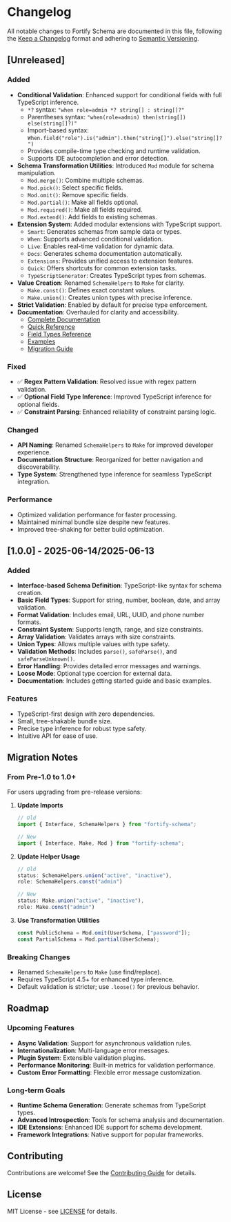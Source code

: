 # Changelog

All notable changes to Fortify Schema are documented in this file, following the [Keep a Changelog](https://keepachangelog.com/en/1.0.0/) format and adhering to [Semantic Versioning](https://semver.org/spec/v2.0.0.html).

## [Unreleased]

### Added

- **Conditional Validation**: Enhanced support for conditional fields with full TypeScript inference.
  - `*?` syntax: `"when role=admin *? string[] : string[]?"`
  - Parentheses syntax: `"when(role=admin) then(string[]) else(string[]?)"`
  - Import-based syntax: `When.field("role").is("admin").then("string[]").else("string[]?")`
  - Provides compile-time type checking and runtime validation.
  - Supports IDE autocompletion and error detection.
- **Schema Transformation Utilities**: Introduced `Mod` module for schema manipulation.
  - `Mod.merge()`: Combine multiple schemas.
  - `Mod.pick()`: Select specific fields.
  - `Mod.omit()`: Remove specific fields.
  - `Mod.partial()`: Make all fields optional.
  - `Mod.required()`: Make all fields required.
  - `Mod.extend()`: Add fields to existing schemas.
- **Extension System**: Added modular extensions with TypeScript support.
  - `Smart`: Generates schemas from sample data or types.
  - `When`: Supports advanced conditional validation.
  - `Live`: Enables real-time validation for dynamic data.
  - `Docs`: Generates schema documentation automatically.
  - `Extensions`: Provides unified access to extension features.
  - `Quick`: Offers shortcuts for common extension tasks.
  - `TypeScriptGenerator`: Creates TypeScript types from schemas.
- **Value Creation**: Renamed `SchemaHelpers` to `Make` for clarity.
  - `Make.const()`: Defines exact constant values.
  - `Make.union()`: Creates union types with precise inference.
- **Strict Validation**: Enabled by default for precise type enforcement.
- **Documentation**: Overhauled for clarity and accessibility.
  - [Complete Documentation](./docs/README.md)
  - [Quick Reference](./docs/QUICK-REFERENCE.md)
  - [Field Types Reference](./docs/FIELD-TYPES.md)
  - [Examples](./docs/EXAMPLES.md)
  - [Migration Guide](./docs/MIGRATION.md)

### Fixed

- ✅ **Regex Pattern Validation**: Resolved issue with regex pattern validation.
- ✅ **Optional Field Type Inference**: Improved TypeScript inference for optional fields.
- ✅ **Constraint Parsing**: Enhanced reliability of constraint parsing logic.

### Changed

- **API Naming**: Renamed `SchemaHelpers` to `Make` for improved developer experience.
- **Documentation Structure**: Reorganized for better navigation and discoverability.
- **Type System**: Strengthened type inference for seamless TypeScript integration.

### Performance

- Optimized validation performance for faster processing.
- Maintained minimal bundle size despite new features.
- Improved tree-shaking for better build optimization.

## [1.0.0] - 2025-06-14/2025-06-13

### Added

- **Interface-based Schema Definition**: TypeScript-like syntax for schema creation.
- **Basic Field Types**: Support for string, number, boolean, date, and array validation.
- **Format Validation**: Includes email, URL, UUID, and phone number formats.
- **Constraint System**: Supports length, range, and size constraints.
- **Array Validation**: Validates arrays with size constraints.
- **Union Types**: Allows multiple values with type safety.
- **Validation Methods**: Includes `parse()`, `safeParse()`, and `safeParseUnknown()`.
- **Error Handling**: Provides detailed error messages and warnings.
- **Loose Mode**: Optional type coercion for external data.
- **Documentation**: Includes getting started guide and basic examples.

### Features

- TypeScript-first design with zero dependencies.
- Small, tree-shakable bundle size.
- Precise type inference for robust type safety.
- Intuitive API for ease of use.

## Migration Notes

### From Pre-1.0 to 1.0+

For users upgrading from pre-release versions:

1. **Update Imports**

   ```typescript
   // Old
   import { Interface, SchemaHelpers } from "fortify-schema";

   // New
   import { Interface, Make, Mod } from "fortify-schema";
   ```

2. **Update Helper Usage**

   ```typescript
   // Old
   status: SchemaHelpers.union("active", "inactive"),
   role: SchemaHelpers.const("admin")

   // New
   status: Make.union("active", "inactive"),
   role: Make.const("admin")
   ```

3. **Use Transformation Utilities**
   ```typescript
   const PublicSchema = Mod.omit(UserSchema, ["password"]);
   const PartialSchema = Mod.partial(UserSchema);
   ```

### Breaking Changes

- Renamed `SchemaHelpers` to `Make` (use find/replace).
- Requires TypeScript 4.5+ for enhanced type inference.
- Default validation is stricter; use `.loose()` for previous behavior.

## Roadmap

### Upcoming Features

- **Async Validation**: Support for asynchronous validation rules.
- **Internationalization**: Multi-language error messages.
- **Plugin System**: Extensible validation plugins.
- **Performance Monitoring**: Built-in metrics for validation performance.
- **Custom Error Formatting**: Flexible error message customization.

### Long-term Goals

- **Runtime Schema Generation**: Generate schemas from TypeScript types.
- **Advanced Introspection**: Tools for schema analysis and documentation.
- **IDE Extensions**: Enhanced IDE support for schema development.
- **Framework Integrations**: Native support for popular frameworks.

## Contributing

Contributions are welcome! See the [Contributing Guide](./CONTRIBUTING.md) for details.

## License

MIT License - see [LICENSE](./LICENSE) for details.
